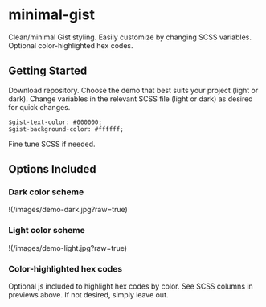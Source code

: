 # minimal-gist

Clean/minimal Gist styling. Easily customize by changing SCSS variables. Optional color-highlighted hex codes.

## Getting Started

Download repository. Choose the demo that best suits your project (light or dark). Change variables in the relevant SCSS file (light or dark) as desired for quick changes.

```
$gist-text-color: #000000;
$gist-background-color: #ffffff;
```

Fine tune SCSS if needed. 

## Options Included

### Dark color scheme

!(/images/demo-dark.jpg?raw=true)

### Light color scheme

!(/images/demo-light.jpg?raw=true)

### Color-highlighted hex codes

Optional js included to highlight hex codes by color. See SCSS columns in previews above. If not desired, simply leave out.